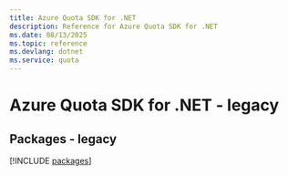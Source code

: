 ```yaml
---
title: Azure Quota SDK for .NET
description: Reference for Azure Quota SDK for .NET
ms.date: 08/13/2025
ms.topic: reference
ms.devlang: dotnet
ms.service: quota
---
```

# Azure Quota SDK for .NET - legacy
## Packages - legacy
[!INCLUDE [packages](quota-index.md)]